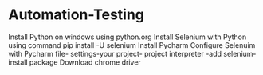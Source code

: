 # Automation-Testing
Install Python on windows using python.org
Install Selenium with Python using command pip install -U selenium
Install Pycharm
Configure Selenuim with Pycharm
file- settings-your project- project interpreter -add selenium-install package
Download chrome driver 
